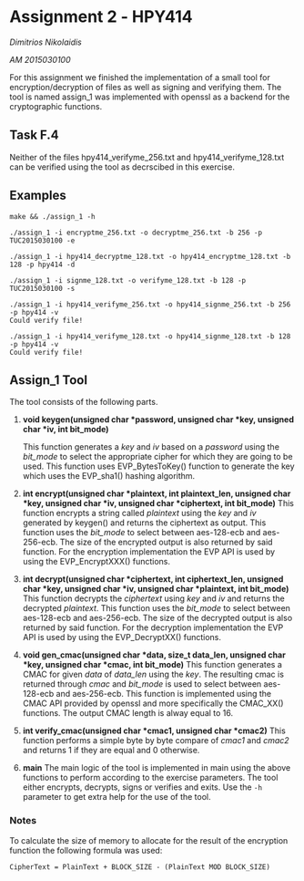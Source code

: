 # Assignment 2 - ΗΡΥ414
_Dimitrios Nikolaidis_

_AM 2015030100_

For this assignment we finished the implementation of a small tool for encryption/decryption of files as well as signing and verifying them. The tool is named assign_1 was implemented with openssl as a backend for the cryptographic functions.

## Task F.4
Neither of the files hpy414_verifyme_256.txt and hpy414_verifyme_128.txt can be verified using the tool as decrscibed in this exercise.

## Examples
```
make && ./assign_1 -h

./assign_1 -i encryptme_256.txt -o decryptme_256.txt -b 256 -p TUC2015030100 -e

./assign_1 -i hpy414_decryptme_128.txt -o hpy414_encryptme_128.txt -b 128 -p hpy414 -d

./assign_1 -i signme_128.txt -o verifyme_128.txt -b 128 -p TUC2015030100 -s

./assign_1 -i hpy414_verifyme_256.txt -o hpy414_signme_256.txt -b 256 -p hpy414 -v
Could verify file!

./assign_1 -i hpy414_verifyme_128.txt -o hpy414_signme_128.txt -b 128 -p hpy414 -v
Could verify file!
```

## Assign_1 Tool
The tool consists of the following parts.

1. __void keygen(unsigned char *password, unsigned char *key, unsigned char *iv, int bit_mode)__

    This function generates a *key* and *iv* based on a *password* using the *bit_mode* to select the appropriate cipher for which they are going to be used. This function uses EVP_BytesToKey() function to generate the key which uses the EVP_sha1() hashing algorithm.

2. __int encrypt(unsigned char *plaintext, int plaintext_len, unsigned char *key, unsigned char *iv, unsigned char *ciphertext, int bit_mode)__
   This function encrypts a string called *plaintext* using the *key* and *iv* generated by keygen() and returns the ciphertext as output. This function uses the *bit_mode* to select between aes-128-ecb and aes-256-ecb. The size of the encrypted output is also returned by said function. For the encryption implementation the EVP API is used by using the EVP_EncryptXXX() functions.

3. __int decrypt(unsigned char *ciphertext, int ciphertext_len, unsigned char *key, unsigned char *iv, unsigned char *plaintext, int bit_mode)__
   This function decrypts the *ciphertext* using *key* and *iv* and returns the decrypted *plaintext*. This function uses the *bit_mode* to select between aes-128-ecb and aes-256-ecb. The size of the decrypted output is also returned by said function. For the decryption implementation the EVP API is used by using the EVP_DecryptXX() functions.

4. __void gen_cmac(unsigned char *data, size_t data_len, unsigned char *key, unsigned char *cmac, int bit_mode)__
    This function generates a CMAC for given *data* of *data_len* using the *key*. The resulting cmac is returned through *cmac* and *bit_mode* is used to select between aes-128-ecb and aes-256-ecb. This function is implemented using the CMAC API provided by openssl and more specifically the CMAC_XX() functions. The output CMAC length is alway equal to 16.

5. __int verify_cmac(unsigned char *cmac1, unsigned char *cmac2)__
    This function performs a simple byte by byte compare of *cmac1* and *cmac2* and returns 1 if they are equal and 0 otherwise.

6. __main__
    The main logic of the tool is implemented in main using the above functions to perform according to the exercise parameters. The tool either encrypts, decrypts, signs or verifies and exits. Use the `-h` parameter to get extra help for the use of the tool.

### Notes
To calculate the size of memory to allocate for the result of the encryption function the following formula was used: 
```
CipherText = PlainText + BLOCK_SIZE - (PlainText MOD BLOCK_SIZE)
```
